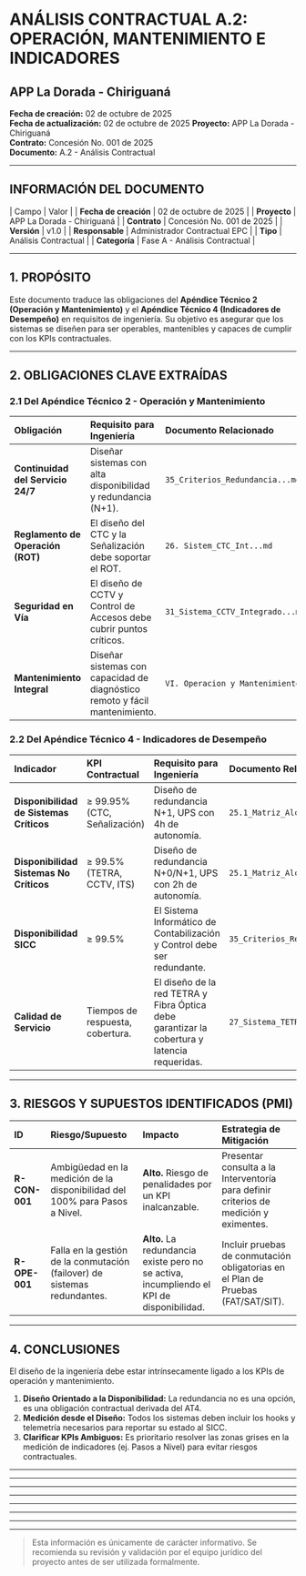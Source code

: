 # ANÁLISIS CONTRACTUAL A.2: OPERACIÓN, MANTENIMIENTO E INDICADORES
## APP La Dorada - Chiriguaná

**Fecha de creación:** 02 de octubre de 2025  
**Fecha de actualización:** 02 de octubre de 2025
**Proyecto:** APP La Dorada - Chiriguaná  
**Contrato:** Concesión No. 001 de 2025  
**Documento:** A.2 - Análisis Contractual  

---
## INFORMACIÓN DEL DOCUMENTO

| Campo | Valor |
| **Fecha de creación** | 02 de octubre de 2025 |
| **Proyecto** | APP La Dorada - Chiriguaná |
| **Contrato** | Concesión No. 001 de 2025 |
| **Versión** | v1.0 |
| **Responsable** | Administrador Contractual EPC |
| **Tipo** | Análisis Contractual |
| **Categoría** | Fase A - Análisis Contractual |

---

## 1. PROPÓSITO

Este documento traduce las obligaciones del **Apéndice Técnico 2 (Operación y Mantenimiento)** y el **Apéndice Técnico 4 (Indicadores de Desempeño)** en requisitos de ingeniería. Su objetivo es asegurar que los sistemas se diseñen para ser operables, mantenibles y capaces de cumplir con los KPIs contractuales.

---

## 2. OBLIGACIONES CLAVE EXTRAÍDAS

### 2.1 Del Apéndice Técnico 2 - Operación y Mantenimiento

| Obligación | Requisito para Ingeniería | Documento Relacionado |
|:---|:---|:---|
| **Continuidad del Servicio 24/7** | Diseñar sistemas con alta disponibilidad y redundancia (N+1). | `35_Criterios_Redundancia...md` |
| **Reglamento de Operación (ROT)** | El diseño del CTC y la Señalización debe soportar el ROT. | `26. Sistem_CTC_Int...md` |
| **Seguridad en Vía** | El diseño de CCTV y Control de Accesos debe cubrir puntos críticos. | `31_Sistema_CCTV_Integrado...md` |
| **Mantenimiento Integral** | Diseñar sistemas con capacidad de diagnóstico remoto y fácil mantenimiento. | `VI. Operacion y Mantenimiento/` |

### 2.2 Del Apéndice Técnico 4 - Indicadores de Desempeño

| Indicador | KPI Contractual | Requisito para Ingeniería | Documento Relacionado |
|:---|:---|:---|:---|
| **Disponibilidad de Sistemas Críticos** | ≥ 99.95% (CTC, Señalización) | Diseño de redundancia N+1, UPS con 4h de autonomía. | `25.1_Matriz_Alcance_Electrico.md` |
| **Disponibilidad Sistemas No Críticos** | ≥ 99.5% (TETRA, CCTV, ITS) | Diseño de redundancia N+0/N+1, UPS con 2h de autonomía. | `25.1_Matriz_Alcance_Electrico.md` |
| **Disponibilidad SICC** | ≥ 99.5% | El Sistema Informático de Contabilización y Control debe ser redundante. | `35_Criterios_Redundancia...md` |
| **Calidad de Servicio** | Tiempos de respuesta, cobertura. | El diseño de la red TETRA y Fibra Óptica debe garantizar la cobertura y latencia requeridas. | `27_Sistema_TETRA_Integrado...md` |

---

## 3. RIESGOS Y SUPUESTOS IDENTIFICADOS (PMI)

| ID | Riesgo/Supuesto | Impacto | Estrategia de Mitigación |
|:---|:---|:---|:---|
| **R-CON-001** | Ambigüedad en la medición de la disponibilidad del 100% para Pasos a Nivel. | **Alto.** Riesgo de penalidades por un KPI inalcanzable. | Presentar consulta a la Interventoría para definir criterios de medición y eximentes. |
| **R-OPE-001** | Falla en la gestión de la conmutación (failover) de sistemas redundantes. | **Alto.** La redundancia existe pero no se activa, incumpliendo el KPI de disponibilidad. | Incluir pruebas de conmutación obligatorias en el Plan de Pruebas (FAT/SAT/SIT). |

---

## 4. CONCLUSIONES

El diseño de la ingeniería debe estar intrínsecamente ligado a los KPIs de operación y mantenimiento.
1.  **Diseño Orientado a la Disponibilidad:** La redundancia no es una opción, es una obligación contractual derivada del AT4.
2.  **Medición desde el Diseño:** Todos los sistemas deben incluir los hooks y telemetría necesarios para reportar su estado al SICC.
3.  **Clarificar KPIs Ambiguos:** Es prioritario resolver las zonas grises en la medición de indicadores (ej. Pasos a Nivel) para evitar riesgos contractuales.

---

----
----
----
----
----
----
----
> Esta información es únicamente de carácter informativo. Se recomienda su revisión y validación por el equipo jurídico del proyecto antes de ser utilizada formalmente.
